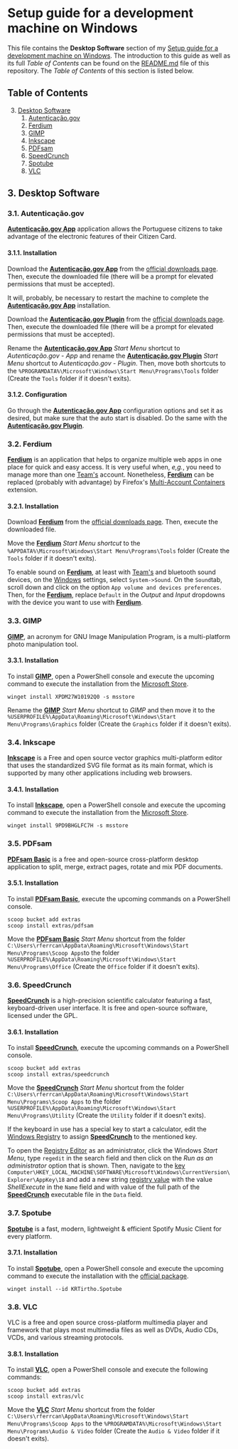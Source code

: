 # Setup guide for a development machine on Windows

This file contains the **Desktop Software** section of my [Setup guide for a development machine on Windows](https://github.com/EnduranceCode/windows-development-machine). The introduction to this guide as well as its full *Table of Contents* can be found on the [README.md](./README.md) file of this repository. The *Table of Contents* of this section is listed below.

## Table of Contents

3. [Desktop Software](#3-desktop-software)
    1. [Autenticação.gov](#31-autenticaçãogov)
    2. [Ferdium](#32-ferdium)
    3. [GIMP](#33-gimp)
    4. [Inkscape](#34-inkscape)
    5. [PDFsam](#35-pdfsam)
    6. [SpeedCrunch](#36-speedcrunch)
    7. [Spotube](#37-spotube)
    8. [VLC](#38-vlc)

## 3. Desktop Software

### 3.1. Autenticação.gov

[**Autenticação.gov App**](https://www.autenticacao.gov.pt/) application allows the Portuguese citizens to take advantage of the electronic features of their Citizen Card.

#### 3.1.1. Installation

Download the [**Autenticação.gov App**](https://www.autenticacao.gov.pt/) from the [official downloads page](https://www.autenticacao.gov.pt/web/guest/cc-aplicacao).
Then, execute the downloaded file (there will be a prompt for elevated permissions that must be accepted).

It will, probably, be necessary to restart the machine to complete the [**Autenticação.gov App**](https://www.autenticacao.gov.pt/) installation.

Download the [**Autenticação.gov Plugin**](https://autenticacao.gov.pt/fa/ajuda/autenticacaogovpt.aspx) from the [official downloads page](https://autenticacao.gov.pt/fa/ajuda/autenticacaogovpt.aspx). Then, execute the downloaded file (there will be a prompt for elevated permissions that must be accepted).

Rename the [**Autenticação.gov App**](https://www.autenticacao.gov.pt/) *Start Menu* shortcut to *Autenticação.gov - App* and rename the [**Autenticação.gov Plugin**](https://www.autenticacao.gov.pt/) *Start Menu* shortcut to *Autenticação.gov - Plugin*. Then, move both shortcuts to the `%PROGRAMDATA%\Microsoft\Windows\Start Menu\Programs\Tools` folder (Create the `Tools` folder if it doesn't exits).

#### 3.1.2. Configuration

Go through the [**Autenticação.gov App**](https://www.autenticacao.gov.pt/) configuration options and set it as desired, but make sure that the auto start is disabled. Do the same with the [**Autenticação.gov Plugin**](https://autenticacao.gov.pt/fa/ajuda/autenticacaogovpt.aspx).

### 3.2. Ferdium

[**Ferdium**](https://ferdium.org/) is an application that helps to organize multiple web apps in one place for quick and easy access. It is very useful when, *e,g.*, you need to manage more than one [Team's](https://www.microsoft.com/microsoft-teams/group-chat-software/) account. Nonetheless, [**Ferdium**](https://ferdium.org/) can be replaced (probably with advantage) by Firefox's [Multi-Account Containers](https://addons.mozilla.org/en-US/firefox/addon/multi-account-containers/) extension.

#### 3.2.1. Installation

Download [**Ferdium**](https://ferdium.org/) from the [official downloads page](https://ferdium.org/download). Then, execute the downloaded file.

Move the [**Ferdium**](https://ferdium.org/) *Start Menu* *shortcut* to the `%APPDATA%\Microsoft\Windows\Start Menu\Programs\Tools` folder (Create the `Tools` folder if it doesn't exits).

To enable sound on [**Ferdium**](https://ferdium.org/), at least with [Team's](https://www.microsoft.com/microsoft-teams/group-chat-software/) and bluetooth sound devices, on the [Windows](https://www.microsoft.com/en-us/windows) settings, select `System->Sound`. On the `Sound`tab, scroll down and click on the option `App volume and devices preferences`. Then, for the [**Ferdium**](https://ferdium.org/), replace `Default` in the *Output* and *Input* dropdowns with the device you want to use with [**Ferdium**](https://ferdium.org/).

### 3.3. GIMP

[**GIMP**](https://www.gimp.org/), an acronym for GNU Image Manipulation Program, is a multi-platform photo manipulation tool.

#### 3.3.1. Installation

To install [**GIMP**](https://www.gimp.org/), open a PowerShell console and execute the upcoming command to execute the installation from the [Microsoft Store](https://apps.microsoft.com/detail/XPDM27W10192Q0).

    winget install XPDM27W10192Q0 -s msstore

Rename the [**GIMP**](https://www.gimp.org/) *Start Menu* shortcut to *GIMP* and then move it to the `%USERPROFILE%\AppData\Roaming\Microsoft\Windows\Start Menu\Programs\Graphics` folder (Create the `Graphics` folder if it doesn't exits).

### 3.4. Inkscape

[**Inkscape**](https://inkscape.org/) is a Free and open source vector graphics multi-platform editor that uses the standardized SVG file format as its main format, which is supported by many other applications including web browsers.

#### 3.4.1. Installation

To install [**Inkscape**](https://inkscape.org/), open a PowerShell console and execute the upcoming command to execute the installation from the [Microsoft Store](https://apps.microsoft.com/detail/9PD9BHGLFC7H).

    winget install 9PD9BHGLFC7H -s msstore

### 3.5. PDFsam

[**PDFsam Basic**](https://pdfsam.org/pdfsam-basic/) is a free and open-source cross-platform desktop application to split, merge, extract pages, rotate and mix PDF documents.

#### 3.5.1. Installation

To install [**PDFsam Basic**](https://pdfsam.org/pdfsam-basic/), execute the upcoming commands on a PowerShell console.

    scoop bucket add extras
    scoop install extras/pdfsam

Move the [**PDFsam Basic**](https://pdfsam.org/pdfsam-basic/) *Start Menu* shortcut from the folder `C:\Users\rferrcan\AppData\Roaming\Microsoft\Windows\Start Menu\Programs\Scoop Apps`to the folder `%USERPROFILE%\AppData\Roaming\Microsoft\Windows\Start Menu\Programs\Office` (Create the `Office` folder if it doesn't exits).

### 3.6. SpeedCrunch

[**SpeedCrunch**](http://www.speedcrunch.org) is a high-precision scientific calculator featuring a fast, keyboard-driven user interface. It is free and open-source software, licensed under the GPL.

#### 3.6.1. Installation

To install [**SpeedCrunch**](http://www.speedcrunch.org), execute the upcoming commands on a PowerShell console.

    scoop bucket add extras
    scoop install extras/speedcrunch

Move the [**SpeedCrunch**](http://www.speedcrunch.org) *Start Menu* shortcut from the folder `C:\Users\rferrcan\AppData\Roaming\Microsoft\Windows\Start Menu\Programs\Scoop Apps` to the folder `%USERPROFILE%\AppData\Roaming\Microsoft\Windows\Start Menu\Programs\Utility` (Create the `Utility` folder if it doesn't exits).

If the keyboard in use has a special key to start a calculator, edit the [Windows Registry](https://learn.microsoft.com/troubleshoot/windows-server/performance/windows-registry-advanced-users) to assign [**SpeedCrunch**](http://www.speedcrunch.org) to the mentioned key.

To open the [Registry Editor](https://www.bleepingcomputer.com/tutorials/how-to-use-the-windows-registry-editor/) as an administrator, click the Windows *Start Menu*, type `regedit` in the search field and then click on the *Run as an administrator* option that is shown. Then, navigate to the [key](https://www.lifewire.com/what-is-a-registry-key-2625999) `Computer\HKEY_LOCAL_MACHINE\SOFTWARE\Microsoft\Windows\CurrentVersion\Explorer\AppKey\18` and add a new string [registry value](https://www.lifewire.com/what-is-a-registry-value-2626042) with the value *ShellExecute* in the `Name` field and with value of the full path of the [**SpeedCrunch**](http://www.speedcrunch.org) executable file in the `Data` field.

### 3.7. Spotube

[**Spotube**](https://spotube.krtirtho.dev/) is a fast, modern, lightweight & efficient Spotify Music Client for every platform.

#### 3.7.1. Installation

To install [**Spotube**](https://spotube.krtirtho.dev/), open a PowerShell console and execute the upcoming command to execute the installation with the [official package](https://spotube.krtirtho.dev/other-downloads/package-manager).

    winget install --id KRTirtho.Spotube

### 3.8. VLC

VLC is a free and open source cross-platform multimedia player and framework that plays most multimedia files as well as DVDs, Audio CDs, VCDs, and various streaming protocols.

#### 3.8.1. Installation

To install [**VLC**](https://www.videolan.org/), open a PowerShell console and execute the following commands:

    scoop bucket add extras
    scoop install extras/vlc

Move the [**VLC**](https://www.videolan.org/) *Start Menu* shortcut from the folder `C:\Users\rferrcan\AppData\Roaming\Microsoft\Windows\Start Menu\Programs\Scoop Apps` to the `%PROGRAMDATA%\Microsoft\Windows\Start Menu\Programs\Audio & Video` folder (Create the `Audio & Video` folder if it doesn't exits).

